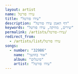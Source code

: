 ```yaml
---
layout: artist
name: עידו פורטל
title: "עידו פורטל"
description: "דף האמן עידו פורטל"
keywords: "שירים, מוזיקה, עידו פורטל"
permalink: /artists/עידו-פורטל/
redirect_from:
  - /artists/list/עידו פורטל
songs:
  - number: "32986"
    name: "אור בחושך"
    album: "סינגלים"
    artist: "עידו פורטל"
---
```

